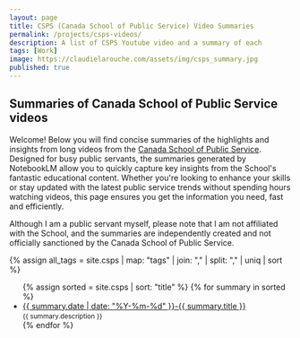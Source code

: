 ```yaml
---
layout: page
title: CSPS (Canada School of Public Service) Video Summaries
permalink: /projects/csps-videos/
description: A list of CSPS Youtube video and a summary of each
tags: [Work]
image: https://claudielarouche.com/assets/img/csps_summary.jpg
published: true
---
```


<link rel="stylesheet" href="{{ "/assets/css/custom.css" | relative_url }}">

## Summaries of Canada School of Public Service videos
  
Welcome! Below you will find concise summaries of the highlights and insights from long videos from the <a href="https://www.youtube.com/@SchoolEcole_GC" target="_blank">Canada School of Public Service</a>. Designed for busy public servants, the summaries generated by NotebookLM allow you to quickly capture key insights from the School's fantastic educational content. Whether you're looking to enhance your skills or stay updated with the latest public service trends without spending hours watching videos, this page ensures you get the information you need, fast and efficiently.

Although I am a public servant myself, please note that I am not affiliated with the School, and the summaries are independently created and not officially sanctioned by the Canada School of Public Service.

{% assign all_tags = site.csps | map: "tags" | join: "," | split: "," | uniq | sort %}

<ul>
  {% assign sorted = site.csps | sort: "title" %}
  {% for summary in sorted %}
    <li>
      <a href="{{ summary.url }}">{{ summary.date | date: "%Y-%m-%d" }}-{{ summary.title }}</a><br>
      <small>{{ summary.description }}</small>
    </li>
  {% endfor %}
</ul>